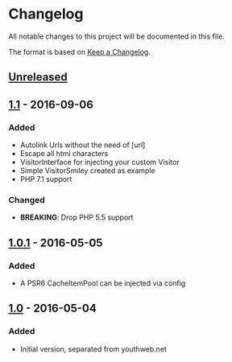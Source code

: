 # Changelog

All notable changes to this project will be documented in this file.

The format is based on [Keep a Changelog](http://keepachangelog.com/).

## [Unreleased]

## [1.1] - 2016-09-06
### Added
- Autolink Urls without the need of [url]
- Escape all html characters
- VisitorInterface for injecting your custom Visitor
- Simple VisitorSmiley created as example
- PHP 7.1 support

### Changed
- **BREAKING**: Drop PHP 5.5 support

## [1.0.1] - 2016-05-05
### Added
- A PSR6 CacheItemPool can be injected via config

## [1.0] - 2016-05-04
### Added
- Initial version, separated from youthweb.net

[Unreleased]: https://github.com/youthweb/bbcode-parser/compare/1.1.0...HEAD
[1.1]: https://github.com/youthweb/bbcode-parser/compare/1.0.1...1.1.0
[1.0.1]: https://github.com/youthweb/bbcode-parser/compare/1.0.0...1.0.1
[1.0]: https://github.com/youthweb/bbcode-parser/compare/c4163941a543d79e2179fa54559ba06bc9e1f4a4...1.0.0
